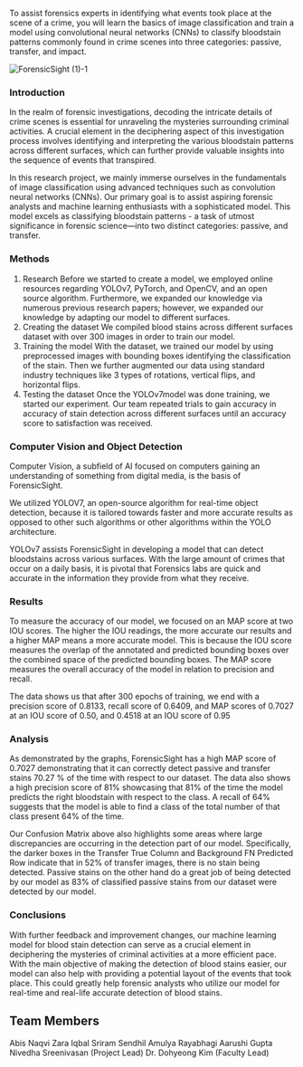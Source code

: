 
To assist forensics experts in identifying what events took place at the scene of a crime, you will learn the basics of image classification and train a model using convolutional neural networks (CNNs) to classify bloodstain patterns commonly found in crime scenes into three categories: passive, transfer, and impact.

![ForensicSight (1)-1](https://github.com/ACM-Research/ForensicSight/assets/73293294/d04dce03-aefa-4f27-8a07-ba8e564a70a1)


### Introduction
In the realm of forensic investigations, decoding the intricate details of crime scenes is essential for unraveling the mysteries surrounding criminal activities. A crucial element in the deciphering aspect of this investigation process involves identifying and interpreting the various bloodstain patterns across different surfaces, which can further provide valuable insights into the sequence of events that transpired.

In this research project, we mainly immerse ourselves in the fundamentals of image classification using advanced techniques such as convolution neural networks (CNNs). Our primary goal is to assist aspiring forensic analysts and machine learning enthusiasts with a sophisticated model. This model excels as classifying bloodstain patterns - a task of utmost significance in forensic science—into two distinct categories: passive, and transfer. 

### Methods
1. Research
    Before we started to create a model,  we employed online resources regarding YOLOv7, PyTorch, and OpenCV, and an open source algorithm. Furthermore, we expanded our knowledge via numerous previous research papers; however, we expanded our knowledge by adapting our model to different surfaces.
2. Creating the dataset
    We compiled blood stains across different surfaces dataset with over 300 images in order to train our model.
3. Training the model
    With the dataset, we trained our model by using preprocessed images with bounding boxes identifying the classification of the stain. Then we further augmented our data using standard industry techniques like 3 types of rotations, vertical flips, and horizontal flips.
4. Testing the dataset
    Once the YOLOv7model was done training, we started our experiment. Our team repeated trials to gain accuracy in accuracy of stain detection across different surfaces until an accuracy score to satisfaction was received. 

### Computer Vision and Object Detection
Computer Vision, a subfield of AI focused on computers gaining an understanding of something from digital media, is the basis of ForensicSight.

We utilized YOLOV7, an open-source algorithm for real-time object detection, because it is tailored towards faster and more accurate results as opposed to other such algorithms or other algorithms within the YOLO architecture.

YOLOv7 assists ForensicSight in developing a model that can detect bloodstains across various surfaces. With the large amount of crimes that occur on a daily basis, it is pivotal that Forensics labs are quick and accurate in the information they provide from what they receive. 

### Results
To measure the accuracy of our model, we focused on an MAP score at two IOU scores. The higher the IOU readings, the more accurate our results and a higher MAP means a more accurate model. This is because the IOU score measures the overlap of the annotated and predicted bounding boxes over the combined space of the predicted bounding boxes. The MAP score measures the overall accuracy of the model in relation to precision and recall.

The data shows us that after 300 epochs of training, we end with a precision score of 0.8133, recall score of 0.6409, and MAP scores of 0.7027 at an IOU score of 0.50, and 0.4518 at an IOU score of 0.95

### Analysis
As demonstrated by the graphs, ForensicSight has a high MAP score of 0.7027 demonstrating that it can correctly detect passive and transfer stains 70.27 \% of the time with respect to our dataset. The data also shows a high precision score of 81\% showcasing that 81\% of the time the model predicts the right bloodstain with respect to the class. A recall of 64\% suggests that the model is able to find a class of the total number of that class present 64\% of the time.

Our Confusion Matrix above also highlights some areas where large discrepancies are occurring in the detection part of our model. Specifically, the darker boxes in the Transfer True Column and Background FN Predicted Row indicate that in 52\% of transfer images, there is no stain being detected. Passive stains on the other hand do a great job of being detected by our model as 83\% of classified passive stains from our dataset were detected by our model.

### Conclusions
With further feedback and improvement changes, our machine learning model for blood stain detection can serve as a crucial element in deciphering the mysteries of criminal activities at a more efficient pace. With the main objective of making the detection of blood stains easier, our model can also help with providing a potential layout of the events that took place. This could greatly help forensic analysts who utilize our model for real-time and real-life accurate detection of blood stains. 

## Team Members
Abis Naqvi
Zara Iqbal
Sriram Sendhil
Amulya Rayabhagi
Aarushi Gupta
Nivedha Sreenivasan (Project Lead)
Dr. Dohyeong Kim (Faculty Lead)
